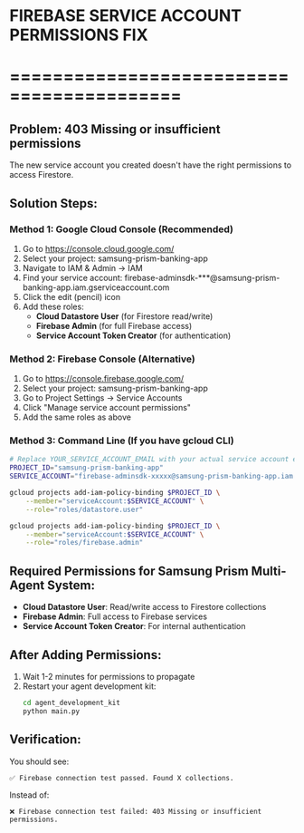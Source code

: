 # FIREBASE SERVICE ACCOUNT PERMISSIONS FIX
# ==========================================

## Problem: 403 Missing or insufficient permissions

The new service account you created doesn't have the right permissions to access Firestore.

## Solution Steps:

### Method 1: Google Cloud Console (Recommended)

1. Go to https://console.cloud.google.com/
2. Select your project: samsung-prism-banking-app
3. Navigate to IAM & Admin → IAM
4. Find your service account: firebase-adminsdk-***@samsung-prism-banking-app.iam.gserviceaccount.com
5. Click the edit (pencil) icon
6. Add these roles:
   - **Cloud Datastore User** (for Firestore read/write)
   - **Firebase Admin** (for full Firebase access)
   - **Service Account Token Creator** (for authentication)

### Method 2: Firebase Console (Alternative)

1. Go to https://console.firebase.google.com/
2. Select your project: samsung-prism-banking-app  
3. Go to Project Settings → Service Accounts
4. Click "Manage service account permissions" 
5. Add the same roles as above

### Method 3: Command Line (If you have gcloud CLI)

```bash
# Replace YOUR_SERVICE_ACCOUNT_EMAIL with your actual service account email
PROJECT_ID="samsung-prism-banking-app"
SERVICE_ACCOUNT="firebase-adminsdk-xxxxx@samsung-prism-banking-app.iam.gserviceaccount.com"

gcloud projects add-iam-policy-binding $PROJECT_ID \
    --member="serviceAccount:$SERVICE_ACCOUNT" \
    --role="roles/datastore.user"

gcloud projects add-iam-policy-binding $PROJECT_ID \
    --member="serviceAccount:$SERVICE_ACCOUNT" \
    --role="roles/firebase.admin"
```

## Required Permissions for Samsung Prism Multi-Agent System:

- **Cloud Datastore User**: Read/write access to Firestore collections
- **Firebase Admin**: Full access to Firebase services
- **Service Account Token Creator**: For internal authentication

## After Adding Permissions:

1. Wait 1-2 minutes for permissions to propagate
2. Restart your agent development kit:
   ```bash
   cd agent_development_kit
   python main.py
   ```

## Verification:

You should see:
```
✅ Firebase connection test passed. Found X collections.
```

Instead of:
```
❌ Firebase connection test failed: 403 Missing or insufficient permissions.
```
